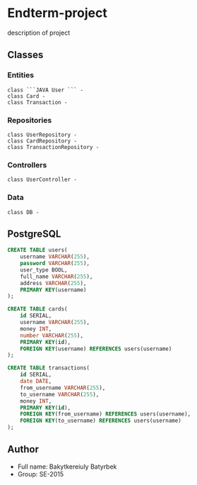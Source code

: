 # Endterm-project
description of project

## Classes
### Entities
	class ```JAVA User ``` - 
	class Card - 
	class Transaction -
### Repositories
	class UserRepository - 
	class CardRepository - 
	class TransactionRepository - 
### Controllers
	class UserController - 
### Data
	class DB - 

## PostgreSQL
```SQL
CREATE TABLE users(
	username VARCHAR(255),
	password VARCHAR(255),
	user_type BOOL,
	full_name VARCHAR(255),
	address VARCHAR(255),
	PRIMARY KEY(username)
);

CREATE TABLE cards(
	id SERIAL,
	username VARCHAR(255),
	money INT,
	number VARCHAR(255),
	PRIMARY KEY(id),
	FOREIGN KEY(username) REFERENCES users(username)
);

CREATE TABLE transactions(
	id SERIAL,
	date DATE,
	from_username VARCHAR(255),
	to_username VARCHAR(255),
	money INT,
	PRIMARY KEY(id),
	FOREIGN KEY(from_username) REFERENCES users(username),
	FOREIGN KEY(to_username) REFERENCES users(username)
);
```

## Author
* Full name: Bakytkereiuly Batyrbek
* Group: SE-2015
